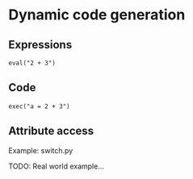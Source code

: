 # Dynamic code generation

## Expressions

    eval("2 + 3")

## Code

    exec("a = 2 + 3")

## Attribute access

Example: switch.py

TODO: Real world example...
